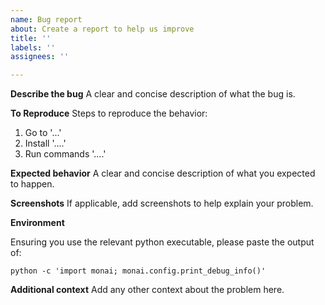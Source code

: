 ```yaml
---
name: Bug report
about: Create a report to help us improve
title: ''
labels: ''
assignees: ''

---
```


**Describe the bug**
A clear and concise description of what the bug is.

**To Reproduce**
Steps to reproduce the behavior:
1. Go to '...'
2. Install '....'
3. Run commands '....'

**Expected behavior**
A clear and concise description of what you expected to happen.

**Screenshots**
If applicable, add screenshots to help explain your problem.

**Environment**

Ensuring you use the relevant python executable, please paste the output of:

```
python -c 'import monai; monai.config.print_debug_info()'
```

**Additional context**
Add any other context about the problem here.
